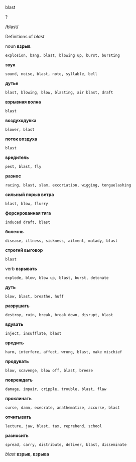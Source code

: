 blast

?

/blast/

Definitions of _blast_

noun
**взрыв**

    explosion, bang, blast, blowing up, burst, bursting
**звук**

    sound, noise, blast, note, syllable, bell
**дутье**

    blast, blowing, blow, blasting, air blast, draft
**взрывная волна**

    blast
**воздуходувка**

    blower, blast
**поток воздуха**

    blast
**вредитель**

    pest, blast, fly
**разнос**

    racing, blast, slam, excoriation, wigging, tonguelashing
**сильный порыв ветра**

    blast, blow, flurry
**форсированная тяга**

    induced draft, blast
**болезнь**

    disease, illness, sickness, ailment, malady, blast
**строгий выговор**

    blast

verb
**взрывать**

    explode, blow, blow up, blast, burst, detonate
**дуть**

    blow, blast, breathe, huff
**разрушать**

    destroy, ruin, break, break down, disrupt, blast
**вдувать**

    inject, insufflate, blast
**вредить**

    harm, interfere, affect, wrong, blast, make mischief
**продувать**

    blow, scavenge, blow off, blast, breeze
**повреждать**

    damage, impair, cripple, trouble, blast, flaw
**проклинать**

    curse, damn, execrate, anathematize, accurse, blast
**отчитывать**

    lecture, jaw, blast, tax, reprehend, school
**разносить**

    spread, carry, distribute, deliver, blast, disseminate

_blast_
**взрыв**, **взрыва**